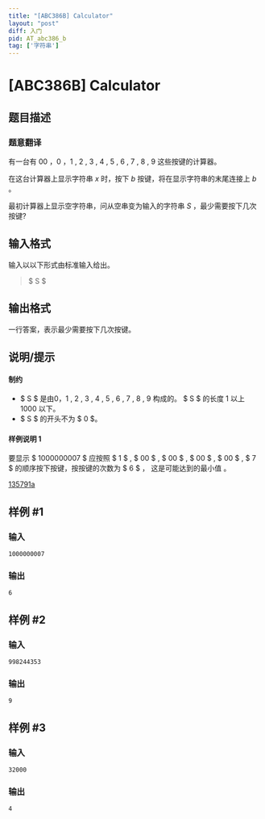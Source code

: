 ```yaml
---
title: "[ABC386B] Calculator"
layout: "post"
diff: 入门
pid: AT_abc386_b
tag: ['字符串']
---
```


# [ABC386B] Calculator

## 题目描述

### 题意翻译


有一台有 $00$ ，$0$ ，$1$ , $2$ , $3$ , $4$ , $5$ , $6$ , $7$ , $8$ , $9$ 这些按键的计算器。

在这台计算器上显示字符串 $x$ 时，按下 $b$ 按键，将在显示字符串的末尾连接上 $b$ 。

最初计算器上显示空字符串，问从空串变为输入的字符串 $S$ ，最少需要按下几次按键?

## 输入格式

输入以以下形式由标准输入给出。
> $ S $

## 输出格式

一行答案，表示最少需要按下几次按键。

## 说明/提示

#### 制约
- $ S $ 是由$0$，$1$ , $2$ , $3$ , $4$ , $5$ , $6$ , $7$ , $8$ , $9$ 构成的。  $ S $ 的长度 $1$ 以上 $1000$ 以下。
- $ S $ 的开头不为 $ 0 $。

#### 样例说明 **1** 

要显示 $ 1000000007 $ 应按照 $ 1 $ , $ 00 $ , $ 00 $ , $ 00 $ , $ 00 $ , $ 7 $ 的顺序按下按键，按按键的次数为 $ 6 $ ， 这是可能达到的最小值 。

[135791a](https://www.luogu.com.cn/user/1023960)

## 样例 #1

### 输入

```
1000000007
```

### 输出

```
6
```

## 样例 #2

### 输入

```
998244353
```

### 输出

```
9
```

## 样例 #3

### 输入

```
32000
```

### 输出

```
4
```


